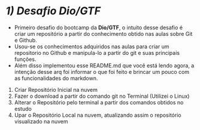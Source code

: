 # ***1) Desafio Dio/GTF***

* Primeiro desafio do bootcamp da **Dio/GTF**, o intuito desse desafio é criar um repositório a partir do conhecimento obtido nas aulas sobre Git e Github.
* Usou-se os conhecimentos adquiridos nas aulas para criar um repositorio no Github e manipula-lo a partir do git e suas principais funções.
* Além disso implementou esse README.md que você está lendo agora, a intenção desse arq foi informar o que foi feito e brincar um pouco com as funcionalidades do markdown.

1. Criar Repositório Inicial na nuvem
2.  Fazer o download a partir do comando git no Terminal (Utilizei o Linux)
3.  Alterar o Repositório pelo terminal a partir dos comandos obtidos no estudo
4.  Upar o Repositório Local na nuvem, atualizando assim o repositório visualizado na nuvem



